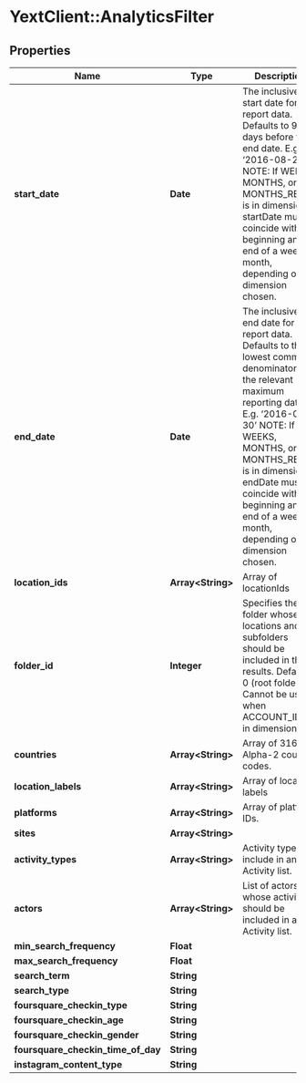 # YextClient::AnalyticsFilter

## Properties
Name | Type | Description | Notes
------------ | ------------- | ------------- | -------------
**start_date** | **Date** | The inclusive start date for the report data.  Defaults to 90 days before the end date. E.g. ‘2016-08-22’ NOTE: If WEEKS, MONTHS, or MONTHS_RETAIL is in dimensions, startDate must coincide with the beginning and end of a week or month, depending on the dimension chosen. | [optional] 
**end_date** | **Date** | The inclusive end date for the report data.  Defaults to the lowest common denominator of the relevant maximum reporting dates. E.g. ‘2016-08-30’ NOTE: If WEEKS, MONTHS, or MONTHS_RETAIL is in dimensions, endDate must coincide with the beginning and end of a week or month, depending on the dimension chosen. | [optional] 
**location_ids** | **Array&lt;String&gt;** | Array of locationIds | [optional] 
**folder_id** | **Integer** | Specifies the folder whose locations and subfolders should be included in the results. Default is 0 (root folder). Cannot be used when ACCOUNT_ID is in dimensions. | [optional] 
**countries** | **Array&lt;String&gt;** | Array of 3166 Alpha-2 country codes. | [optional] 
**location_labels** | **Array&lt;String&gt;** | Array of location labels | [optional] 
**platforms** | **Array&lt;String&gt;** | Array of platform IDs. | [optional] 
**sites** | **Array&lt;String&gt;** |  | [optional] 
**activity_types** | **Array&lt;String&gt;** | Activity types to include in an Activity list. | [optional] 
**actors** | **Array&lt;String&gt;** | List of actors whose activities should be included in an Activity list. | [optional] 
**min_search_frequency** | **Float** |  | [optional] 
**max_search_frequency** | **Float** |  | [optional] 
**search_term** | **String** |  | [optional] 
**search_type** | **String** |  | [optional] 
**foursquare_checkin_type** | **String** |  | [optional] 
**foursquare_checkin_age** | **String** |  | [optional] 
**foursquare_checkin_gender** | **String** |  | [optional] 
**foursquare_checkin_time_of_day** | **String** |  | [optional] 
**instagram_content_type** | **String** |  | [optional] 


